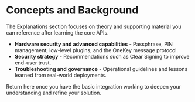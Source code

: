 # Concepts and Background

The Explanations section focuses on theory and supporting material you can reference after learning the core APIs.

- **Hardware security and advanced capabilities** - Passphrase, PIN management, low-level plugins, and the OneKey message protocol.
- **Security strategy** - Recommendations such as Clear Signing to improve end-user trust.
- **Troubleshooting and governance** - Operational guidelines and lessons learned from real-world deployments.

Return here once you have the basic integration working to deepen your understanding and refine your solution.